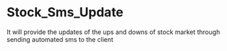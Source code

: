 # Stock_Sms_Update
It will provide the updates of the ups and downs of stock market through sending automated sms to the client
